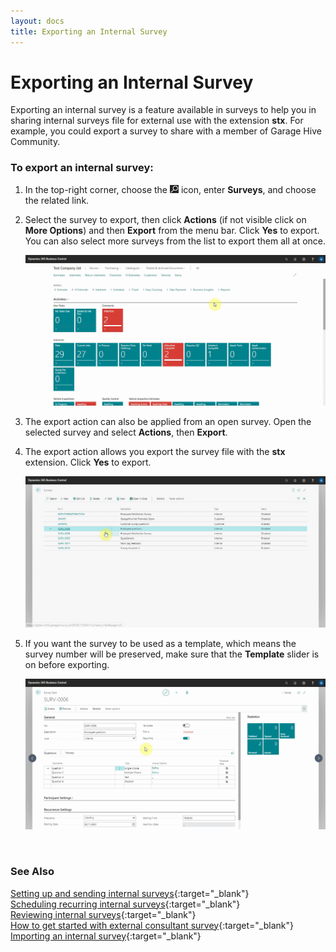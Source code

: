 ```yaml
---
layout: docs
title: Exporting an Internal Survey
---
```


# Exporting an Internal Survey

Exporting an internal survey is a feature available in surveys to help you in sharing internal surveys file for external use with the extension **stx**. For example, you could export a survey to share with a member of Garage Hive Community.

### To export an internal survey:
1. In the top-right corner, choose the ![](media/search_icon.png) icon, enter **Surveys**, and choose the related link.
2. Select the survey to export, then click **Actions** (if not visible click on **More Options**) and then **Export** from the menu bar. Click **Yes** to export. You can also select more surveys from the list to export them all at once.

   ![](media/garagehive-internal-surveys0003.gif)

3. The export action can also be applied from an open survey. Open the selected survey and select **Actions**, then **Export**.
4. The export action allows you export the survey file with the **stx** extension. Click **Yes** to export.

   ![](media/garagehive-internal-surveys0004.gif)

4. If you want the survey to be used as a template, which means the survey number will be preserved, make sure that the **Template** slider is on before exporting.
 
   ![](media/garagehive-internal-surveys0005.gif)

<br>

### **See Also**

[Setting up and sending internal surveys](garagehive-setting-up-and-sending-internal-surveys.html){:target="_blank"} \
[Scheduling recurring internal surveys](garagehive-scheduling-recurring-internal-surveys.html){:target="_blank"} \
[Reviewing internal surveys](reviewing-internal-surveys.html){:target="_blank"} \
[How to get started with external consultant survey](garagehive-how-to-get-started-with-external-consultant-survey.html){:target="_blank"} \
[Importing an internal survey](garagehive-importing-an-internal-survey.html){:target="_blank"}